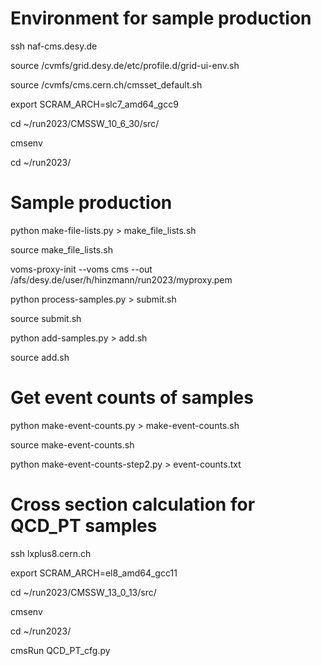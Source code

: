 # Environment for sample production

ssh naf-cms.desy.de

source /cvmfs/grid.desy.de/etc/profile.d/grid-ui-env.sh

source /cvmfs/cms.cern.ch/cmsset_default.sh

export SCRAM_ARCH=slc7_amd64_gcc9

cd ~/run2023/CMSSW_10_6_30/src/

cmsenv

cd ~/run2023/

# Sample production

python make-file-lists.py > make_file_lists.sh

source make_file_lists.sh

voms-proxy-init --voms cms --out /afs/desy.de/user/h/hinzmann/run2023/myproxy.pem

python process-samples.py > submit.sh

source submit.sh

python add-samples.py > add.sh

source add.sh

# Get event counts of samples

python make-event-counts.py > make-event-counts.sh

source make-event-counts.sh

python make-event-counts-step2.py > event-counts.txt

# Cross section calculation for QCD_PT samples

ssh lxplus8.cern.ch

export SCRAM_ARCH=el8_amd64_gcc11

cd ~/run2023/CMSSW_13_0_13/src/

cmsenv

cd ~/run2023/

cmsRun QCD_PT_cfg.py
